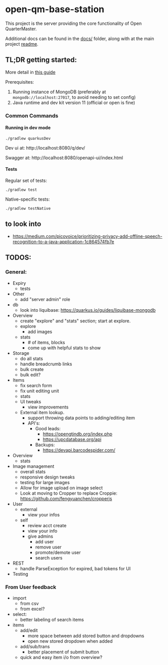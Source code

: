 # open-qm-base-station

This project is the server providing the core functionality of Open QuarterMaster.

Additional docs can be found in the [docs/](docs/README.md) folder, along with at the main project [readme](../../README.md). 

## TL;DR getting started:

More detail in [this guide](docs/Development%20Getting%20Started.md)

Prerequisites:

 1. Running instance of MongoDB (preferably at `mongodb://localhost:27017`, to avoid needing to set config)
 2. Java runtime and dev kit version 11 (official or open is fine)

### Common Commands

#### Running in dev mode

```shell script
./gradlew quarkusDev
```

Dev ui at: http://localhost:8080/q/dev/

Swagger at: http://localhost:8080/openapi-ui/index.html

#### Tests

Regular set of tests:

```shell script
./gradlew test
```

Native-specific tests:

```shell script
./gradlew testNative
```


## to look into

- https://medium.com/picovoice/prioritizing-privacy-add-offline-speech-recognition-to-a-java-application-1c864574fb7e

## TODOS:

### General:

- Expiry
  - tests
- Other
  - add "server admin" role
- db
  - look into liquibase: https://quarkus.io/guides/liquibase-mongodb
- Overview
  - create "explore" and "stats" section; start at explore.
  - explore
    - add images
  - stats
    - \# of items, blocks
    - come up with helpful stats to show
- Storage
  - do all stats
  - handle breadcrumb links
  - bulk create
  - bulk edit?
- Items
  - fix search form
  - fix unit editing unit
  - stats
  - UI tweaks
    - view improvements
  - External item lookup.
    - support throwing data points to adding/editing item  
    - API's:
      - Good leads:
        - https://opengtindb.org/index.php
        - https://upcdatabase.org/api
      - Backups:
        - https://devapi.barcodespider.com/
- Overview
  - stats
- Image management
  - overall stats
  - responsive design tweaks
  - testing for large images
  - Allow for image upload on image select
  - Look at moving to Cropper to replace Croppie: https://github.com/fengyuanchen/cropperjs
- User
  - external
    - view your infos
  - self
    - review acct create
    - view your info
    - give admins
      - add user
      - remove user
      - promote/demote user
      - search users
- REST
  - handle ParseException for expired, bad tokens for UI
- Testing

### From User feedback

- import
  - from csv
  - from excel?
- select:
  - better labeling of search items
- items
  - add/edit
    - more space between add stored button and dropdowns
    - open new stored dropdown when added
  - add/sub/trans
    - better placement of submit button
  - quick and easy item i/o from overview? 